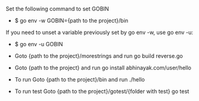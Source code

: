 Set the following command to set GOBIN
- $ go env -w GOBIN={path to the project}/bin

If you need to unset a variable previously set by go env -w, use go env -u: 
- $ go env -u GOBIN

- Goto {path to the project}/morestrings and run
go build reverse.go 

- Goto {path to the project} and run
go install abhinayak.com/user/hello

- To run Goto {path to the project}/bin and run
./hello

- To run test Goto {path to the project}/gotest/{folder with test}
go test